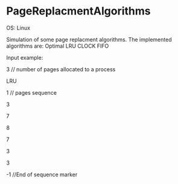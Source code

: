 # PageReplacmentAlgorithms

OS: Linux

Simulation of some page replacment algorithms.
The implemented algorithms are:
Optimal
LRU
CLOCK
FIFO

Input example:

3  // number of pages allocated to a process

LRU

1  // pages sequence

3 

7 

8 

7

3

3

-1 //End of sequence marker 
